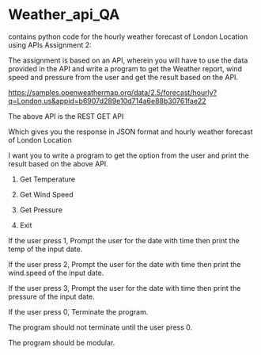 # Weather_api_QA
contains python code for the hourly weather forecast of London Location using APIs
Assignment 2:

The assignment is based on an API, wherein you will have to use the data provided in the API and write a program to get the Weather report, wind speed and pressure from the user and get the result based on the API.

https://samples.openweathermap.org/data/2.5/forecast/hourly?q=London,us&appid=b6907d289e10d714a6e88b30761fae22

The above API is the REST GET API

Which gives you the response in JSON format and hourly weather forecast of London Location

I want you to write a program to get the option from the user and print the result based on the above API.


1. Get Temperature

2. Get Wind Speed

3. Get Pressure

0. Exit


If the user press 1, Prompt the user for the date with time then print the temp of the input date.

If the user press 2, Prompt the user for the date with time then print the wind.speed of the input date.

If the user press 3, Prompt the user for the date with time then print the pressure of the input date.

If the user press 0, Terminate the program.


The program should not terminate until the user press 0.

The program should be modular.
